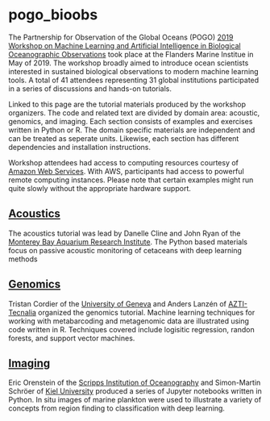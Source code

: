 # pogo_bioobs
The Partnership for Observation of the Global Oceans (POGO) <a href="http://ocean-partners.org/pogo-workshop-machine-learning-and-artificial-intelligence-biological-oceanographic-observations">2019 Workshop on Machine Learning and Artificial Intelligence in Biological Oceanographic Observations</a> took place at the Flanders Marine Institue in May of 2019. The workshop broadly aimed to introduce ocean scientists interested in sustained biological observations to modern machine learning tools. A total of 41 attendees representing 31 global institutions participated in a series of discussions and hands-on tutorials.

Linked to this page are the tutorial materials produced by the workshop organizers. The code and related text are divided by domain area: acoustic, genomics, and imaging. Each section consists of examples and exercises written in Python or R. The domain specific materials are independent and can be treated as seperate units. Likewise, each section has different dependencies and installation instructions. 

Workshop attendees had access to computing resources courtesy of <a href="https://aws.amazon.com/">Amazon Web Services</a>. With AWS, participants had access to powerful remote computing instances. Please note that certain examples might run quite slowly without the appropriate hardware support.

## <a href="https://bitbucket.org/mbari/pogo-acoustic-workshop2019/src/master/">Acoustics</a>
The acoustics tutorial was lead by Danelle Cline and John Ryan of the <a href="https://www.mbari.org/">Monterey Bay Aquarium Research Institute</a>. The Python based materials focus on passive acoustic monitoring of cetaceans with deep learning methods 

## <a href="https://github.com/trtcrd/POGO_ML_workshop_genomics">Genomics</a>
Tristan Cordier of the <a href="https://genev.unige.ch/">University of Geneva</a> and Anders Lanz&eacute;n of <a href="https://www.azti.es/">AZTI-Tecnalia</a> organized the genomics tutorial. Machine learning techniques for working with metabarcoding and metagenomic data are illustrated using code written in R. Techniques covered include logisitic regression, randon forests, and support vector machines. 

## <a href="https://github.com/eor314/pogo_bioobs19_imaging">Imaging</a>
Eric Orenstein of the <a href="https://scripps.ucsd.edu">Scripps Institution of Oceanography</a> and Simon-Martin Schr&ouml;er of <a href="http://www.inf.uni-kiel.de">Kiel University</a> produced a series of Jupyter notebooks written in Python. <emph>In situ</emph> images of marine plankton were used to illustrate a variety of concepts from region finding to classification with deep learning. 

